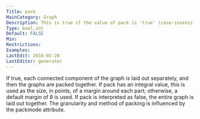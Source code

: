 ```yaml
---
Title: pack
MainCategory: Graph
Description: This is true if the value of pack is 'true' (case-insensitive) or a non-negative integer.
Type: bool,int
Default: FALSE
Min: 
Restrictions: 
Examples: 
LastEdit: 2018-03-28
LastEditor: generator
---
```


If true, each connected component of the graph is laid out separately, and then the graphs are packed together. If pack has an integral value, this is used as the size, in points, of a margin around each part; otherwise, a default margin of 8 is used. If pack is interpreted as false, the entire graph is laid out together. The granularity and method of packing is influenced by the packmode attribute.
